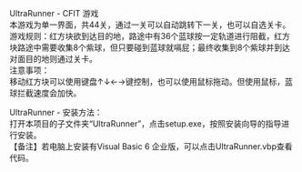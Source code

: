 UltraRunner - CFIT 游戏  
本游戏为单一界面，共44关，通过一关可以自动跳转下一关，也可以自选关卡。  
游戏规则：红方块欲到达目的地，路途中有36个蓝球按一定轨道进行阻截，红方块路途中需要收集8个紫球，但只要碰到蓝球就嗝屁；最终收集到8个紫球并到达对面目的地则通过关卡。  
注意事项：  
移动红方块可以使用键盘↑↓←→键控制，也可以使用鼠标拖动。但使用鼠标，蓝球拦截速度会加快。  
  
  
UltraRunner - 安装方法：  
打开本项目的子文件夹“UltraRunner”，点击setup.exe，按照安装向导的指导进行安装。  
【备注】若电脑上安装有Visual Basic 6 企业版，可以点击UltraRunner.vbp查看代码。  


